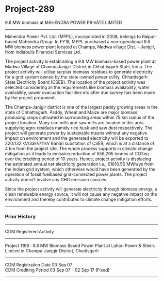 # Project-289
9.8 MW biomass at MAHENDRA POWER PRIVATE LIMITED
_____
Mahendra Power Pvt. Ltd. (MPPL), incorporated in 2008, belongs to Raipur-based Mahendra Group. In FY16, MPPL purchased a non-operational 9.8 MW biomass power plant located at Champa, Madwa village Dist. – Janjgir, from Indiabulls Financial Services Ltd.

The project activity is establishing a 9.8 MW biomass-based power plant at Madwa Village of ChampaJanjgir District in Chhattisgarh State, India. The project activity will utilise surplus biomass residues to generate electricity for a grid system owned by the state-owned power utility, Chhattisgarh State
Electricity Board (CSEB). The location of the project activity was selected considering all the
requirements like biomass availability, water availability, power evacuation facilities etc after due survey
has been made by the project proponent.

The Champa-Janjgir district is one of the largest paddy growing
areas in the state of Chhattisgarh. Paddy, Wheat and Maize are major biomass producing crops cultivated
in surrounding areas within 75 km radius of the project location. Many rice mills and saw mills are located
in this area supplying agro-residues namely rice husk and saw dust respectively. The project will generate
power by sustainable means without any negative impact on environment and the generated electricity
will be exported to 220/132 kV/33kV/11kV Banari substation of CSEB, which is at a distance of 4 km
from the project site. The whole process supports in climate change mitigation as it leads to emission
reduction of 556,295 tonnes of CO2eq. over the crediting period of 10 years.
Hence, project activity is displacing the estimated annual net electricity generation i.e., 61810.56 MWh/ys
from the Indian grid system, which otherwise would have been generated by the operation of fossil fuelbased grid-connected power plants. The project activity doesn’t involve any GHG emission sources.


Since the project activity will generate electricity through biomass energy, a clean renewable energy
source, it will not cause any negative impact on the environment and thereby contributes to climate
change mitigation efforts.
____________
### Prior History
_______________
CDM Registered Activity
_____
Project 1199 : 9.8 MW Biomass Based Power Plant at Lahari Power & Steels Limited in Champa-Janjgir District, Chattisgarh
____________
CDM Registration Date	03 Sep 07  
CDM Crediting Period	03 Sep 07 - 02 Sep 17 (Fixed)
___________________





